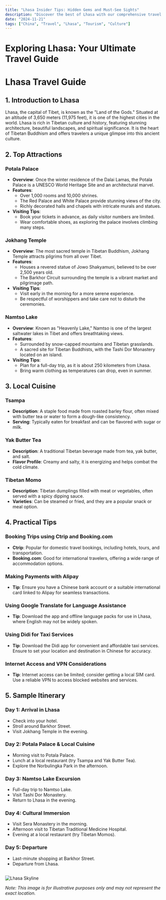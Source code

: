 ```yaml
---
title: "Lhasa Insider Tips: Hidden Gems and Must-See Sights"
description: "Discover the best of Lhasa with our comprehensive travel guide. Explore top attractions, savor local cuisine, and get insider tips for an unforgettable Chinese adventure."
date: "2024-11-21"
tags: ["China", "Travel", "Lhasa", "Tourism", "Culture"]
---
```


# Exploring Lhasa: Your Ultimate Travel Guide

# Lhasa Travel Guide

## 1. Introduction to Lhasa
Lhasa, the capital of Tibet, is known as the "Land of the Gods." Situated at an altitude of 3,650 meters (11,975 feet), it is one of the highest cities in the world. Lhasa is rich in Tibetan culture and history, featuring stunning architecture, beautiful landscapes, and spiritual significance. It is the heart of Tibetan Buddhism and offers travelers a unique glimpse into this ancient culture.

## 2. Top Attractions

### Potala Palace
- **Overview**: Once the winter residence of the Dalai Lamas, the Potala Palace is a UNESCO World Heritage Site and an architectural marvel.
- **Features**:
  - Over 1,000 rooms and 10,000 shrines.
  - The Red Palace and White Palace provide stunning views of the city.
  - Richly decorated halls and chapels with intricate murals and statues.
- **Visiting Tips**: 
  - Book your tickets in advance, as daily visitor numbers are limited.
  - Wear comfortable shoes, as exploring the palace involves climbing many steps.

### Jokhang Temple
- **Overview**: The most sacred temple in Tibetan Buddhism, Jokhang Temple attracts pilgrims from all over Tibet.
- **Features**:
  - Houses a revered statue of Jowo Shakyamuni, believed to be over 2,500 years old.
  - The Barkhor Circuit surrounding the temple is a vibrant market and pilgrimage path.
- **Visiting Tips**:
  - Visit early in the morning for a more serene experience.
  - Be respectful of worshippers and take care not to disturb the ceremonies.

### Namtso Lake
- **Overview**: Known as "Heavenly Lake," Namtso is one of the largest saltwater lakes in Tibet and offers breathtaking views.
- **Features**:
  - Surrounded by snow-capped mountains and Tibetan grasslands.
  - A sacred site for Tibetan Buddhists, with the Tashi Dor Monastery located on an island.
- **Visiting Tips**:
  - Plan for a full-day trip, as it is about 250 kilometers from Lhasa.
  - Bring warm clothing as temperatures can drop, even in summer.

## 3. Local Cuisine

### Tsampa
- **Description**: A staple food made from roasted barley flour, often mixed with butter tea or water to form a dough-like consistency.
- **Serving**: Typically eaten for breakfast and can be flavored with sugar or milk.

### Yak Butter Tea
- **Description**: A traditional Tibetan beverage made from tea, yak butter, and salt.
- **Flavor Profile**: Creamy and salty, it is energizing and helps combat the cold climate.

### Tibetan Momo
- **Description**: Tibetan dumplings filled with meat or vegetables, often served with a spicy dipping sauce.
- **Varieties**: Can be steamed or fried, and they are a popular snack or meal option.

## 4. Practical Tips

### Booking Trips using Ctrip and Booking.com
- **Ctrip**: Popular for domestic travel bookings, including hotels, tours, and transportation.
- **Booking.com**: Good for international travelers, offering a wide range of accommodation options.

### Making Payments with Alipay
- **Tip**: Ensure you have a Chinese bank account or a suitable international card linked to Alipay for seamless transactions.

### Using Google Translate for Language Assistance
- **Tip**: Download the app and offline language packs for use in Lhasa, where English may not be widely spoken.

### Using Didi for Taxi Services
- **Tip**: Download the Didi app for convenient and affordable taxi services. Ensure to set your location and destination in Chinese for accuracy.

### Internet Access and VPN Considerations
- **Tip**: Internet access can be limited; consider getting a local SIM card. Use a reliable VPN to access blocked websites and services.

## 5. Sample Itinerary

### Day 1: Arrival in Lhasa
- Check into your hotel.
- Stroll around Barkhor Street.
- Visit Jokhang Temple in the evening.

### Day 2: Potala Palace & Local Cuisine
- Morning visit to Potala Palace.
- Lunch at a local restaurant (try Tsampa and Yak Butter Tea).
- Explore the Norbulingka Park in the afternoon.

### Day 3: Namtso Lake Excursion
- Full-day trip to Namtso Lake.
- Visit Tashi Dor Monastery.
- Return to Lhasa in the evening.

### Day 4: Cultural Immersion
- Visit Sera Monastery in the morning.
- Afternoon visit to Tibetan Traditional Medicine Hospital.
- Evening at a local restaurant (try Tibetan Momos).

### Day 5: Departure
- Last-minute shopping at Barkhor Street.
- Departure from Lhasa.

##

<img src="https://source.unsplash.com/1600x900/?Lhasa,cityscape" alt="Lhasa Skyline" loading="lazy">

*Note: This image is for illustrative purposes only and may not represent the exact location.*

